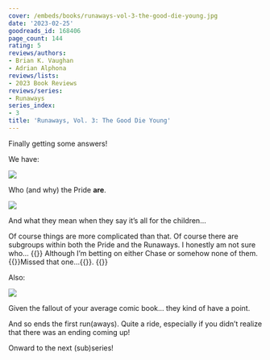 ```yaml
---
cover: /embeds/books/runaways-vol-3-the-good-die-young.jpg
date: '2023-02-25'
goodreads_id: 168406
page_count: 144
rating: 5
reviews/authors:
- Brian K. Vaughan
- Adrian Alphona
reviews/lists:
- 2023 Book Reviews
reviews/series:
- Runaways
series_index:
- 3
title: 'Runaways, Vol. 3: The Good Die Young'
---
```

Finally getting some answers!

We have:

![](/embeds/books/attachments/runaways-v3-1440de.png)

Who (and why) the Pride **are**. 

![](/embeds/books/attachments/runaways-v3-e7b707.png)

And what they mean when they say it’s all for the children…

<!--more-->

Of course things are more complicated than that. Of course there are subgroups within both the Pride and the Runaways. I honestly am not sure who… {{<spoiler>}} Although I’m betting on either Chase or somehow none of them. {{<spoiler>}}Missed that one…{{</spoiler>}}. {{</spoiler>}}

Also:

![](/embeds/books/attachments/runaways-v3-a6ef8c.png)

Given the fallout of your average comic book… they kind of have a point. 

And so ends the first run(aways). Quite a ride, especially if you didn’t realize that there was an ending coming up!

Onward to the next (sub)series!

